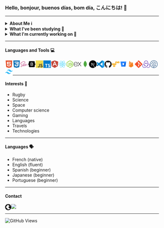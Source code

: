 ### Hello, bonjour, buenos días, bom día, こんにちは! 👋

---

<details>
  <summary> <b>About&nbsp;Me&nbsp;ℹ️&nbsp;</b></summary>
  <br/>

I began my journey as a musician and guitar teacher, dedicating a decade to performing with a vibrant rock band in London. Alongside my musical endeavors, I explored diverse career paths in food retail, finance, customer service, and sales, taking on roles ranging from management to salesmanship and customer support.

In late 2019, driven by a desire for a fresh challenge, creative exploration, and the pursuit of new knowledge, I made the pivotal decision to transition from music and sales to software and web development.

My journey commenced in May 2020, as I embarked on part-time studies after work and during weekends. A year later, I took the bold step of leaving my job to fully immerse myself in software and web development.

Fast forward to March 2022, and I secured my first position as a junior developer at PageSuite in Ashford. there, I delved into a spectrum of technologies, including Angular, Sencha Touch, C#, and AWS, while continuously enhancing my skills.

Today, as of August 2023, I'm thrilled to be part of the dynamic team at Everyone TV in London, where I engage with Javascript, Typescript and React on a daily basis, contributing to exciting projects and my ongoing growth in the world of software and web development.
  
</details>
  
<details>
  <summary> <b>What I've been studying 🌱</b></summary>
  <br/>
  
Initially, my primary focus was on mastering HTML, CSS, Sass, and JavaScript. However, as I delved deeper into my studies, I found myself drawn towards a broader spectrum of technologies. This journey kindled a genuine passion for both frontend and backend development, igniting my enthusiasm for technologies such as React, NodeJS, APIs, and the comprehensive MERN stack as a whole. 
  
</details>

<details>
  <summary> <b>What I'm currently working on 🔨</b></summary>
  <br/>
  
During my free time, I'm actively engaged in crafting MERN projects and websites, applying the knowledge I gain daily at work and in my self-guided study sessions. I'm currently in the final stages of developing an Instagram clone, which I initiated from the ground up. This project leverages technologies such as React, Next.js, Firebase, Tailwind.css, and more, and I'm excited to see it come to fruition in the near future!
  
</details>


---

#### Languages and Tools 💻

<img align="left" width="25px" src="https://github.com/devicons/devicon/blob/master/icons/html5/html5-plain.svg"/>
<img align="left" width="25px" src="https://github.com/devicons/devicon/blob/master/icons/css3/css3-plain.svg"/>
<img align="left" width="25px" src="https://github.com/devicons/devicon/blob/master/icons/sass/sass-original.svg"/>
<img align="left" width="25px" src="https://github.com/devicons/devicon/blob/master/icons/bootstrap/bootstrap-plain.svg"/>
<img align="left" width="25px" src="https://github.com/devicons/devicon/blob/master/icons/javascript/javascript-original.svg"/>
<img align="left" width="25px" src="https://github.com/devicons/devicon/blob/master/icons/typescript/typescript-plain.svg"/>
<img align="left" width="25px" src="https://github.com/devicons/devicon/blob/master/icons/angularjs/angularjs-plain.svg"/>
<img align="left" width="25px" src="https://github.com/devicons/devicon/blob/master/icons/react/react-original.svg"/>
<img align="left" width="25px" src="https://github.com/devicons/devicon/blob/master/icons/nodejs/nodejs-plain.svg"/>
<img align="left" width="25px" src="https://github.com/devicons/devicon/blob/master/icons/express/express-original.svg"/>
<img align="left" width="25px" src="https://github.com/devicons/devicon/blob/master/icons/mongodb/mongodb-plain.svg"/>
<img align="left" width="25px" src="https://github.com/devicons/devicon/blob/master/icons/nextjs/nextjs-original.svg"/>
<img align="left" width="25px" src="https://github.com/devicons/devicon/blob/master/icons/vscode/vscode-original.svg"/>
<img align="left" width="25px" src="https://github.com/devicons/devicon/blob/master/icons/github/github-original.svg"/>
<img align="left" width="25px" src="https://github.com/devicons/devicon/blob/master/icons/amazonwebservices/amazonwebservices-original.svg"/>
<img align="left" width="25px" src="https://github.com/devicons/devicon/blob/master/icons/bitbucket/bitbucket-original.svg"/>
<img align="left" width="25px" src="https://github.com/devicons/devicon/blob/master/icons/firebase/firebase-plain.svg"/>
<img align="left" width="25px" src="https://github.com/devicons/devicon/blob/master/icons/git/git-original.svg"/>

<img align="left" width="25px" src="https://github.com/devicons/devicon/blob/master/icons/redux/redux-original.svg"/>
<img align="left" width="25px" src="https://github.com/devicons/devicon/blob/master/icons/sourcetree/sourcetree-original.svg"/>
<img align="left" width="25px" src="https://github.com/devicons/devicon/blob/master/icons/tailwindcss/tailwindcss-plain.svg"/>
<br>
<br>

---

#### Interests 🧠
- Rugby
- Science
- Space
- Computer science
- Gaming
- Languages
- Travels
- Technologies

---

#### Languages 🗣️
- French (native)
- English (fluent)
- Spanish (beginner)
- Japanese (beginner)
- Portuguese (beginner)
 
 ---

#### Contact
[<img align="left" width="20px" src="https://raw.githubusercontent.com/iconic/open-iconic/master/svg/globe.svg" />](https://my-portfolio-a4my.vercel.app/)
[<img align="left" width="20px" src="https://cdn.jsdelivr.net/npm/simple-icons@v3/icons/linkedin.svg" />](https://www.linkedin.com/in/alex-fourmy/)
<br>

---


![GitHub Views](https://komarev.com/ghpvc/?username=a4my)
